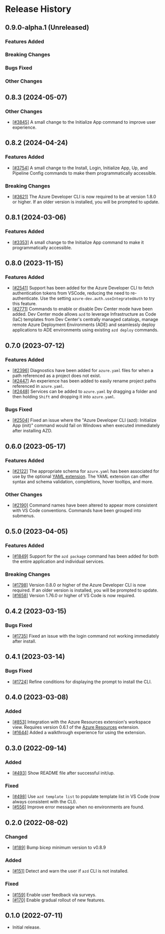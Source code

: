 # Release History

## 0.9.0-alpha.1 (Unreleased)

### Features Added

### Breaking Changes

### Bugs Fixed

### Other Changes

## 0.8.3 (2024-05-07)

### Other Changes
 - [[#3845]](https://github.com/Azure/azure-dev/pull/3845) A small change to the Initialize App command to improve user experience.

## 0.8.2 (2024-04-24)

### Features Added

- [[#3754]](https://github.com/Azure/azure-dev/pull/3754) A small change to the Install, Login, Initialize App, Up, and Pipeline Config commands to make them programmatically accessible.

### Breaking Changes

- [[#3621]](https://github.com/Azure/azure-dev/pull/3621) The Azure Developer CLI is now required to be at version 1.8.0 or higher. If an older version is installed, you will be prompted to update.

## 0.8.1 (2024-03-06)

### Features Added

- [[#3353]](https://github.com/Azure/azure-dev/pull/3353) A small change to the Initialize App command to make it programmatically accessible.

## 0.8.0 (2023-11-15)

### Features Added

- [[#2541]](https://github.com/Azure/azure-dev/pull/2541) Support has been added for the Azure Developer CLI to fetch authentication tokens from VSCode, reducing the need to re-authenticate. Use the setting `azure-dev.auth.useIntegratedAuth` to try this feature.
- [[#2771]](https://github.com/Azure/azure-dev/pull/2771) Commands to enable or disable Dev Center mode have been added. Dev Center mode allows `azd` to leverage Infrastructure as Code (IaC) templates from Dev Center's centrally managed catalogs, manage remote Azure Deployment Environments (ADE) and seamlessly deploy applications to ADE environments using existing `azd deploy` commands.

## 0.7.0 (2023-07-12)

### Features Added

- [[#2396]](https://github.com/Azure/azure-dev/pull/2396) Diagnostics have been added for `azure.yaml` files for when a path referenced as a project does not exist.
- [[#2447]](https://github.com/Azure/azure-dev/pull/2447) An experience has been added to easily rename project paths referenced in `azure.yaml`.
- [[#2448]](https://github.com/Azure/azure-dev/pull/2448) Services can be added to `azure.yaml` by dragging a folder and then holding `Shift` and dropping it into `azure.yaml`.

### Bugs Fixed

- [[#2504]](https://github.com/Azure/azure-dev/pull/2504) Fixed an issue where the "Azure Developer CLI (azd): Initialize App (init)" command would fail on Windows when executed immediately after installing AZD.

## 0.6.0 (2023-05-17)

### Features Added

- [[#2122]](https://github.com/Azure/azure-dev/pull/2122) The appropriate schema for `azure.yaml` has been associated for use by the optional [YAML extension](https://marketplace.visualstudio.com/items?itemName=redhat.vscode-yaml). The YAML extension can offer syntax and schema validation, completions, hover tooltips, and more.

### Other Changes

- [[#2190]](https://github.com/Azure/azure-dev/pull/2190) Command names have been altered to appear more consistent with VS Code conventions. Commands have been grouped into submenus.

## 0.5.0 (2023-04-05)

### Features Added

- [[#1849]](https://github.com/Azure/azure-dev/pull/1849) Support for the `azd package` command has been added for both the entire application and individual services.

### Breaking Changes

- [[#1798]](https://github.com/Azure/azure-dev/pull/1798) Version 0.8.0 or higher of the Azure Developer CLI is now required. If an older version is installed, you will be prompted to update.
- [[#1658]](https://github.com/Azure/azure-dev/pull/1658) Version 1.76.0 or higher of VS Code is now required.

## 0.4.2 (2023-03-15)

### Bugs Fixed

- [[#1735]](https://github.com/Azure/azure-dev/pull/1735) Fixed an issue with the login command not working immediately after install.

## 0.4.1 (2023-03-14)

### Bugs Fixed

- [[#1724]](https://github.com/Azure/azure-dev/pull/1724) Refine conditions for displaying the prompt to install the CLI.

## 0.4.0 (2023-03-08)

### Added

- [[#853]](https://github.com/Azure/azure-dev/pull/853) Integration with the Azure Resources extension's workspace view. Requires version 0.6.1 of the [Azure Resources](https://marketplace.visualstudio.com/items?itemName=ms-azuretools.vscode-azureresourcegroups) extension.
- [[#1644]](https://github.com/Azure/azure-dev/pull/1644) Added a walkthrough experience for using the extension.

## 0.3.0 (2022-09-14)

### Added

- [[#493]](https://github.com/Azure/azure-dev/pull/493) Show README file after successful init/up.

### Fixed

- [[#498]](https://github.com/Azure/azure-dev/pull/498) Use `azd template list` to populate template list in VS Code (now always consistent with the CLI).
- [[#556]](https://github.com/Azure/azure-dev/pull/556) Improve error message when no environments are found.

## 0.2.0 (2022-08-02)

### Changed

- [[#189]](https://github.com/Azure/azure-dev/pull/189) Bump bicep minimum version to v0.8.9

### Added

- [[#151]](https://github.com/Azure/azure-dev/pull/151) Detect and warn the user if `azd` CLI is not installed.

### Fixed

- [[#159]](https://github.com/Azure/azure-dev/pull/159) Enable user feedback via surveys.
- [[#170]](https://github.com/Azure/azure-dev/pull/170) Enable gradual rollout of new features.

## 0.1.0 (2022-07-11)

- Initial release.
